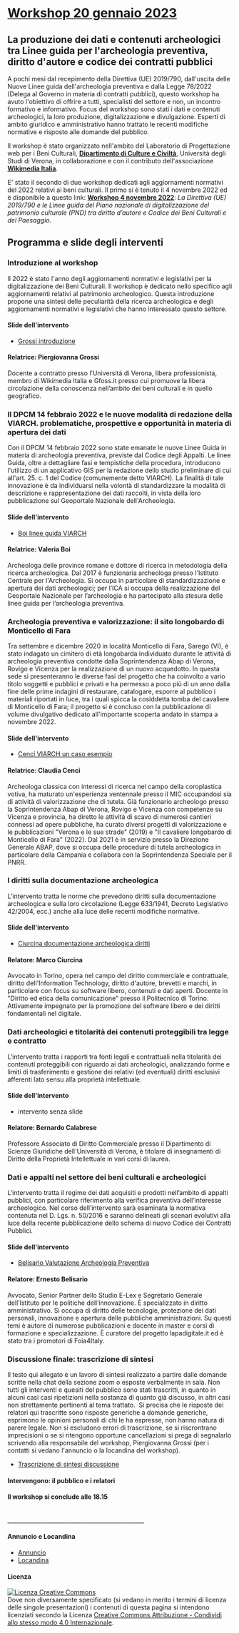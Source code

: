 # [Workshop 20 gennaio 2023](https://www.dcuci.univr.it/?ent=seminario&id=5841&lang=it)

## La produzione dei dati e contenuti archeologici tra Linee guida per l'archeologia preventiva, diritto d'autore e codice dei contratti pubblici

A pochi mesi dal recepimento della Direttiva (UE) 2019/790, dall'uscita delle Nuove Linee guida dell'archeologia preventiva e dalla Legge 78/2022 (Delega al Governo in materia di contratti pubblici), questo workshop ha avuto l'obiettivo di offrire a tutti, specialisti del settore e non, un incontro formativo e informativo.
Focus del workshop sono stati i dati e contenuti archeologici, la loro produzione, digitalizzazione e divulgazione. Esperti di ambito giuridico e amministrativo hanno trattato le recenti modifiche normative e risposto alle domande del pubblico.

Il workshop è stato organizzato nell'ambito del Laboratorio di Progettazione web per i Beni Culturali, **[Dipartimento di Culture e Civiltà](https://www.dcuci.univr.it/)**, Università degli Studi di Verona, in collaborazione e con il contributo dell'associazione **[Wikimedia Italia](https://www.wikimedia.it/)**. 

E' stato il secondo di due workshop dedicati agli aggiornamenti normativi del 2022 relativi ai beni culturali. Il primo si è tenuto il 4 novembre 2022 ed è disponibile a questo link: **[Workshop 4 novembre 2022](https://piergiovanna.github.io/DigitalBeniCulturali/)**: *La Direttiva (UE) 2019/790 e le Linee guida del Piano nazionale di digitalizzazione del patrimonio culturale (PND) tra diritto d’autore e Codice dei Beni Culturali e del Paesaggio*. 

## Programma e slide degli interventi

### Introduzione al workshop
Il 2022 è stato l'anno degli aggiornamenti normativi e legislativi per la digitalizzazione dei Beni Culturali. Il workshop è dedicato nello specifico agli aggiornamenti relativi al patrimonio archeologico. Questa introduzione propone una sintesi delle peculiarità della ricerca archeologica e degli aggiornamenti normativi e legislativi che hanno interessato questo settore.

#### Slide dell'intervento
* [Grossi introduzione](https://github.com/piergiovanna/DatiArcheo/blob/main/Grossi-introduzione.pdf)

#### Relatrice: Piergiovanna Grossi
Docente a contratto presso l’Università di Verona, libera professionista, membro di Wikimedia Italia e Gfoss.it presso cui promuove la libera circolazione della conoscenza nell’ambito dei beni culturali e in quello geografico.

### Il DPCM 14 febbraio 2022 e le nuove modalità di redazione della VIARCH. problematiche, prospettive e opportunità in materia di apertura dei dati
Con il DPCM 14 febbraio 2022 sono state emanate le nuove Linee Guida in materia di archeologia preventiva, previste
dal Codice degli Appalti. Le linee Guida, oltre a dettagliare fasi e tempistiche della procedura, introducono l'utilizzo di
un applicativo GIS per la redazione dello studio preliminare di cui all'art. 25. c. 1 del Codice (comunemente detto
VIARCH). La finalità di tale innovazione è da individuarsi nella volontà di standardizzare la modalità di descrizione e
rappresentazione dei dati raccolti, in vista della loro pubblicazione sul Geoportale Nazionale dell'Archeologia.
#### Slide dell'intervento
*  [Boi linee guida VIARCH](https://github.com/piergiovanna/DatiArcheo/blob/main/Boi-Verona20gennaio2023_GNA_def.pdf)

#### Relatrice: Valeria Boi
Archeologa delle province romane e dottore di ricerca in metodologia della ricerca archeologica. Dal 2017
è funzionaria archeologa presso l'Istituto Centrale per l'Archeologia. Si occupa in particolare di standardizzazione e
apertura dei dati archeologici; per l’ICA si occupa della realizzazione del Geoportale Nazionale per l’archeologia e ha
partecipato alla stesura delle linee guida per l’archeologia preventiva.

### Archeologia preventiva e valorizzazione: il sito longobardo di Monticello di Fara
Tra settembre e dicembre 2020 in località Monticello di Fara, Sarego (VI), è stato indagato un cimitero di età
longobarda individuato durante le attività di archeologia preventiva condotte dalla Soprintendenza Abap di Verona,
Rovigo e Vicenza per la realizzazione di un nuovo acquedotto. In questa sede si presenteranno le diverse fasi del
progetto che ha coinvolto a vario titolo soggetti e pubblici e privati e ha permesso a poco più di un anno dalla fine delle
prime indagini di restaurare, catalogare, esporre al pubblico i materiali riportati in luce, tra i quali spicca la cosiddetta
tomba del cavaliere di Monticello di Fara; il progetto si è concluso con la pubblicazione di volume divulgativo dedicato
all'importante scoperta andato in stampa a novembre 2022.
#### Slide dell'intervento
* [Cenci VIARCH un caso esempio](https://github.com/piergiovanna/DatiArcheo/blob/main/Cenci-Viarch_presentazione_workshop_Verona.pdf)

#### Relatrice: Claudia Cenci
Archeologa classica con interessi di ricerca nel campo della coroplastica votiva, ha maturato
un'esperienza ventennale presso il MIC occupandosi sia di attività di valorizzazione che di tutela. Già funzionario
archeologo presso la Soprintendenza Abap di Verona, Rovigo e Vicenza con competenze su Vicenza e provincia, ha
diretto le attività di scavo di numerosi cantieri connessi ad opere pubbliche, ha curato diversi progetti di valorizzazione
e le pubblicazioni "Verona e le sue strade" (2019) e "Il cavaliere longobardo di Monticello di Fara" (2022). Dal 2021 è in
servizio presso la Direzione Generale ABAP, dove si occupa delle procedure di tutela archeologica in particolare della
Campania e collabora con la Soprintendenza Speciale per il PNRR.

### I diritti sulla documentazione archeologica
L’intervento tratta le norme che prevedono diritti sulla documentazione archeologica e sulla loro circolazione (Legge
633/1941, Decreto Legislativo 42/2004, ecc.) anche alla luce delle recenti modifiche normative.
#### Slide dell'intervento
* [Ciurcina documentazione archeologica diritti](https://github.com/piergiovanna/DatiArcheo/blob/main/Ciurcina-diritti_documentazione_archeologica.pdf)

#### Relatore: Marco Ciurcina
Avvocato in Torino, opera nel campo del diritto commerciale e contrattuale, diritto dell'Information
Technology, diritto d'autore, brevetti e marchi, in particolare con focus su software libero, contenuti e dati aperti.
Docente in "Diritto ed etica della comunicazione" presso il Politecnico di Torino. Attivamente impegnato per la
promozione del software libero e dei diritti fondamentali nel digitale. 

### Dati archeologici e titolarità dei contenuti proteggibili tra legge e contratto
L'intervento tratta i rapporti tra fonti legali e contrattuali nella titolarità dei contenuti proteggibili con riguardo ai dati
archeologici, analizzando forme e limiti di trasferimento e gestione dei relativi (ed eventuali) diritti esclusivi afferenti lato
sensu alla proprietà intellettuale.
#### Slide dell'intervento
* intervento senza slide

#### Relatore: Bernardo Calabrese
Professore Associato di Diritto Commerciale presso il Dipartimento di Scienze Giuridiche
dell'Università di Verona, è titolare di insegnamenti di Diritto della Proprietà Intellettuale in vari corsi di laurea.

### Dati e appalti nel settore dei beni culturali e archeologici
L'intervento tratta il regime dei dati acquisiti e prodotti nell’ambito di appalti pubblici, con particolare riferimento alla
verifica preventiva dell’interesse archeologico. Nel corso dell’intervento sarà esaminata la normativa contenuta nel D.
Lgs. n. 50/2016 e saranno delineati gli scenari evolutivi alla luce della recente pubblicazione dello schema di nuovo
Codice dei Contratti Pubblici.
#### Slide dell'intervento
* [Belisario Valutazione Archeologia Preventiva](https://github.com/piergiovanna/DatiArcheo/blob/main/ValutazioneArcheologicaPreventiva_Belisario.pdf)

#### Relatore: Ernesto Belisario
Avvocato, Senior Partner dello Studio E-Lex e Segretario Generale dell’Istituto per le politiche
dell’innovazione. È specializzato in diritto amministrativo. Si occupa di diritto delle tecnologie, protezione dei dati
personali, innovazione e apertura delle pubbliche amministrazioni. Su questi temi è autore di numerose pubblicazioni e
docente in master e corsi di formazione e specializzazione. È curatore del progetto lapadigitale.it ed è stato tra i
promotori di Foia4Italy.

### Discussione finale: trascrizione di sintesi
Il testo qui allegato è un lavoro di sintesi realizzato a partire dalle domande scritte nella chat della sezione zoom o esposte verbalmente in sala. Non tutti gli interventi e quesiti del pubblico sono stati trascritti, in quanto in alcuni casi casi ripetizioni nella sostanza di quanto già discusso, in altri casi non strettamente pertinenti al tema trattato. 
Si precisa che le risposte dei relatori qui trascritte sono risposte generiche a domande generiche, esprimono le opinioni personali di chi le ha espresse, non hanno natura di parere legale.
Non si escludono errori di trascrizione, se si riscrontrano imprecisioni o se si ritengono opportune cancellazioni si prega di segnalarlo scrivendo alla responsabile del workshop, Piergiovanna Grossi (per i contatti si vedano l'annuncio o la locandina del workshop).

* [Trascrizione di sintesi discussione](https://github.com/piergiovanna/DatiArcheo/blob/main/Workshop-20-gennaio-2023-trascrizione-discussione-finale.pdf)

#### Intervengono: il pubblico e i relatori


#### Il workshop si conclude alle 18.15
<br> 
________________________________________________

#### Annuncio e Locandina
* [Annuncio](https://www.dcuci.univr.it/?ent=seminario&id=5841&lang=it)
* [Locandina](https://www.dcuci.univr.it/documenti/Seminario/documenti/documenti890913.pdf)

#### Licenza

<a rel="license" href="http://creativecommons.org/licenses/by-sa/4.0/"><img alt="Licenza Creative Commons" style="border-width:0" src="https://i.creativecommons.org/l/by-sa/4.0/88x31.png" /></a><br />Dove non diversamente specificato (si vedano in merito i termini di licenza delle singole presentazioni) i contenuti di questa pagina si intendono licenziati secondo la Licenza <a rel="license" href="http://creativecommons.org/licenses/by-sa/4.0/">Creative Commons Attribuzione - Condividi allo stesso modo 4.0 Internazionale</a>.

